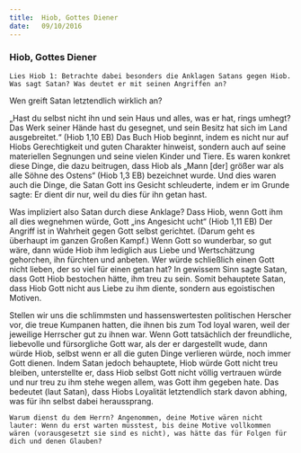 ```yaml
---
title:  Hiob, Gottes Diener
date:   09/10/2016
---
```


### Hiob, Gottes Diener

`Lies Hiob 1: Betrachte dabei besonders die Anklagen Satans gegen Hiob. Was sagt Satan? Was deutet er mit seinen Angriffen an?`

Wen greift Satan letztendlich wirklich an?

„Hast du selbst nicht ihn und sein Haus und alles, was er hat, rings umhegt? Das Werk seiner Hände hast du gesegnet, und sein Besitz hat sich im Land ausgebreitet.“ (Hiob 1,10 EB) Das Buch Hiob beginnt, indem es nicht nur auf Hiobs Gerechtigkeit und guten Charakter hinweist, sondern auch auf seine materiellen Segnungen und seine vielen Kinder und Tiere. Es waren konkret diese Dinge, die dazu beitrugen, dass Hiob als „Mann [der] größer war als alle Söhne des Ostens“ (Hiob 1,3 EB) bezeichnet wurde. Und dies waren auch die Dinge, die Satan Gott ins Gesicht schleuderte, indem er im Grunde sagte: Er dient dir nur, weil du dies für ihn getan hast.

Was impliziert also Satan durch diese Anklage? Dass Hiob, wenn Gott ihm all dies wegnehmen würde, Gott „ins Angesicht  ucht“ (Hiob 1,11 EB) Der Angriff ist in Wahrheit gegen Gott selbst gerichtet. (Darum geht es überhaupt im ganzen Großen Kampf.) Wenn Gott so wunderbar, so gut wäre, dann wüde Hiob ihm lediglich aus Liebe und Wertschätzung gehorchen, ihn fürchten und anbeten. Wer würde schließlich einen Gott nicht lieben, der so viel für einen getan hat? In gewissem Sinn sagte Satan, dass Gott Hiob bestochen hätte, ihm treu zu sein. Somit behauptete Satan, dass Hiob Gott nicht aus Liebe zu ihm diente, sondern aus egoistischen Motiven.

Stellen wir uns die schlimmsten und hassenswertesten politischen Herscher vor, die treue Kumpanen hatten, die ihnen bis zum Tod loyal waren, weil der jeweilige Herrscher gut zu ihnen war. Wenn Gott tatsächlich der freundliche, liebevolle und fürsorgliche Gott war, als der er dargestellt wude, dann würde Hiob, selbst wenn er all die guten Dinge verlieren würde, noch immer Gott dienen. Indem Satan jedoch behauptete, Hiob würde Gott nicht treu bleiben, unterstellte er, dass Hiob selbst Gott nicht völlig vertrauen würde und nur treu zu ihm stehe wegen allem, was Gott ihm gegeben hate. Das bedeutet (laut Satan), dass Hiobs Loyalität letztendlich stark davon abhing, was für ihn selbst dabei heraussprang.

`Warum dienst du dem Herrn? Angenommen, deine Motive wären nicht lauter: Wenn du erst warten müsstest, bis deine Motive vollkommen wären (vorausgesetzt sie sind es nicht), was hätte das für Folgen für dich und denen Glauben?`